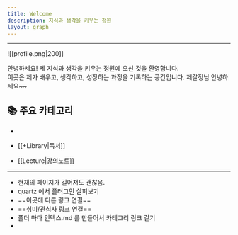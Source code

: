 ```yaml
---
title: Welcome
description: 지식과 생각을 키우는 정원
layout: graph
---
```

---
![[profile.png|200]]

안녕하세요! 제 지식과 생각을 키우는 정원에 오신 것을 환영합니다.  
이곳은 제가 배우고, 생각하고, 성장하는 과정을 기록하는 공간입니다.
제갈정님 안녕하세요~~

## 📚 주요 카테고리
- 
- [[+Library|독서]]

- [[Lecture|강의노트]]
---
- 현재의 페이지가 길어져도 괜찮음.
- quartz 에서 플러그인 살펴보기
- ==이곳에 다른 링크 연결== 
- ==취미/관심사 링크 연결==
- 폴더 마다 인덱스.md 를 만들어서 카테고리 링크 걸기
- 


